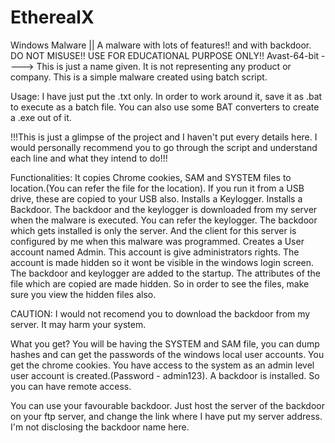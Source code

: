 # EtherealX
Windows Malware || A malware with lots of features!! and with backdoor. DO NOT MISUSE!! USE FOR EDUCATIONAL PURPOSE ONLY!!
Avast-64-bit ----> This is just a name given. It is not representing any product or company.
This is a simple malware created using batch script. 

Usage:
I have just put the .txt only. In order to work around it, save it as .bat to execute as a batch file. You can also use some BAT converters to create a .exe out of it.


!!!This is just a glimpse of the project and I haven't put every details here. I would personally recommend you to go through the script and understand each line and what they intend to do!!!


Functionalities:
It copies Chrome cookies, SAM and SYSTEM files to location.(You can refer the file for the location).
If you run it from a USB drive, these are copied to your USB also.
Installs a Keylogger.
Installs a Backdoor.
The backdoor and the keylogger is downloaded from my server when the malware is executed. You can refer the keylogger. The backdoor which gets installed is only the server. And the client for this server is configured by me when this malware was programmed.
Creates a User account named Admin.
This account is give administrators rights.
The account is made hidden so it wont be visible in the windows login screen.
The backdoor and keylogger are added to the startup.
The attributes of the file which are copied are made hidden. So in order to see the files, make sure you view the hidden files also.


CAUTION: I would not recomend you to download the backdoor from my server. It may harm your system.


What you get?
You will be having the SYSTEM and SAM file, you can dump hashes and can get the passwords of the windows local user accounts.
You get the chrome cookies.
You have access to the system as an admin level user account is created.(Password - admin123).
A backdoor is installed. So you can have remote access.


You can use your favourable backdoor. Just host the server of the backdoor on your ftp server, and change the link where I have put my server address. I'm not disclosing the backdoor name here.
